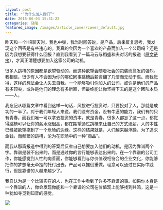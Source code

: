 ```yaml
---
layout: post
title: "“为什么加入我们”"
date: 2015-06-03 15:31:22
categories: 随笔
featured_image: /images/article_cover/cover_default.jpg
---
```


昨天和一个HR聊天时，我也中弹，我当时回答说，是产品，后来反复思考，我发现这个回答是有些违心的。我真的会因为一个喜欢的产品而加入一个公司吗？还是因为我想要获得什么回报？直到我看到了一篇马云与稻盛和夫对话的报道（[原文链接](http://finance.sina.com.cn/leadership/sxyrw/20081210/21525618744.shtml "原文链接")），才真正清楚想要加入这家公司的动机。

很多人跳槽的原因都是欲望驱动的，而这种欲望会随着社会的包装而愈发的强烈。我相信，很少有人不会因为你的哪位同事跳槽后薪资翻了几倍而无动于衷。而我觉得，这样的想法会让人失去自我。一个能够吸引你加入的公司，或许是他们的产品有多顶尖，或许是他们的理念有多新颖，但最终能让你坚持下去的是这个团队本质——人。

我忘记从哪篇文章中看到这样一句话，风投进行投资时，只要投对了人，那就是成功的一半了。对于我们年轻人来说，我们没有资金，没有牛逼的能力，我们有的只有青春，而我们唯一可以拿去投资的资本，就是青春。很多人都忘了这一点，都觉得跳槽可以让你的薪水涨很高，都在期望通过跳槽来让自己的方式涨薪，人的本性已经被欲望拖到了一个危险的边缘。这样的结果就是，人们越来越浮躁，为了追求金钱，而频繁的跳槽，沦为在职场中的一种“商品”。

而我从那篇报道中得到的答案后反省自己想要加入他们的动机，是因为靠谱两个字。靠谱是装不出来的，而是通过你的言行能够表达出来的。在一个靠谱的公司工作，你能感觉到人性的向善面，你能够看到与你价值观相符合的企业文化，你能够把你的梦想毫无牵挂的托付出去。产品可以推倒重做，理念可以通过在实际中践行，但是靠谱的人越来越少了。

我自认为是一个比较实在的人，也在工作中看到了许多不靠谱的事。如果你本身是一个靠谱的人，你会发现你能和一个靠谱的公司在价值观上能够找到共鸣，这是一种犹如寻觅到知音的感觉。

![](http://7xjas0.com1.z0.glb.clouddn.com/6630612567884975698.jpg)